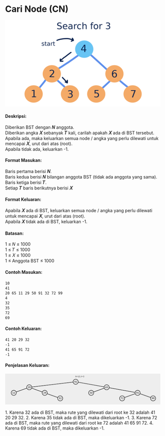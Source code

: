 # Cari Node (CN)
<p align="center">
  <img src="../../assets/cari-node.png"/>
</p>

#### Deskripsi: 
Diberikan BST dengan **𝑁** anggota.<br>
Diberikan angka **𝑋** sebanyak **𝑇** kali, carilah apakah **𝑋** ada di BST tersebut.<br>
Apabila ada, maka keluarkan semua node / angka yang perlu dilewati untuk mencapai **𝑋**, urut dari atas (root).<br>
Apabila tidak ada, keluarkan -1.

#### Format Masukan:
Baris pertama berisi **𝑁**.<br>
Baris kedua berisi **𝑁** bilangan anggota BST (tidak ada anggota yang sama).<br>
Baris ketiga berisi **𝑇**.<br>
Setiap **𝑇** baris berikutnya berisi **𝑋**

#### Format Keluaran:
Apabila **𝑋** ada di BST, keluarkan semua node / angka yang perlu dilewati untuk mencapai **𝑋**, urut dari atas (root).<br>
Apabila **𝑋** tidak ada di BST, keluarkan -1.

#### Batasan:
1 ≤ 𝑁 ≤ 1000<br>
1 ≤ 𝑇 ≤ 1000<br>
1 ≤ 𝑋 ≤ 1000<br>
1 ≤ Anggota BST ≤ 1000

#### Contoh Masukan:
```
10
41
20 65 11 29 50 91 32 72 99
4
32
35
72
69
```

#### Contoh Keluaran:
```
41 20 29 32
-1
41 65 91 72
-1
```

#### Penjelasan Keluaran:
<p align="center">
  <img src="../../assets/cari-node_explanation.png"/>
</p>

1\. Karena 32 ada di BST, maka rute yang dilewati dari root ke 32 adalah 41 20 29 32.
2\. Karena 35 tidak ada di BST, maka dikeluarkan -1.
3\. Karena 72 ada di BST, maka rute yang dilewati dari root ke 72 adalah 41 65 91 72.
4\. Karena 69 tidak ada di BST, maka dikeluarkan -1.
